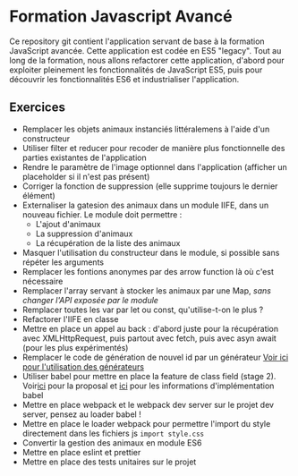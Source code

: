 # Formation Javascript Avancé

Ce repository git contient l'application servant de base à la formation JavaScript avancée.
Cette application est codée en ES5 "legacy".
Tout au long de la formation, nous allons refactorer cette application, d'abord pour exploiter pleinement les fonctionnalités de JavaScript ES5, puis pour découvrir les fonctionnalités ES6 et industrialiser l'application.


## Exercices
* Remplacer les objets animaux instanciés littéralemens à l'aide d'un constructeur
* Utiliser filter et reducer pour recoder de manière plus fonctionnelle des parties existantes de l'application
* Rendre le paramètre de l'image optionnel dans l'application (afficher un placeholder si il n'est pas présent)
* Corriger la fonction de suppression (elle supprime toujours le dernier élément)
* Externaliser la gatesion des animaux dans un module IIFE, dans un nouveau fichier. Le module doit permettre :
  * L'ajout d'animaux
  * La suppression d'animaux
  * La récupération de la liste des animaux
* Masquer l'utilisation du constructeur dans le module, si possible sans répéter les arguments
* Remplacer les fontions anonymes par des arrow function là où c'est nécessaire
* Remplacer l'array servant à stocker les animaux par une Map, _sans changer l'API exposée par le module_
* Remplacer toutes les var par let ou const, qu'utilise-t-on le plus ?
* Refactorer l'IIFE en classe
* Mettre en place un appel au back : d'abord juste pour la récupération avec XMLHttpRequest, puis partout avec fetch, puis avec asyn  await (pour les plus expérimentés)
* Remplacer le code de génération de nouvel id par un générateur [Voir ici pour l'utilisation des générateurs](https://developer.mozilla.org/fr/docs/Web/JavaScript/Reference/Instructions/function*)
* Utiliser babel pour mettre en place la feature de class field (stage 2). Voir[ici](https://github.com/tc39/proposal-class-public-fields) pour la proposal et [ici](https://babeljs.io/docs/plugins/transform-class-properties/) pour les informations d'implémentation babel
* Mettre en place webpack et le webpack dev server sur le projet dev server, pensez au loader babel !
* Mettre en place le loader webpack pour permettre l'import du style directement dans les fichiers js `import style.css`
* Convertir la gestion des animaux en module ES6
* Mettre en place eslint et prettier
* Mettre en place des tests unitaires sur le projet
